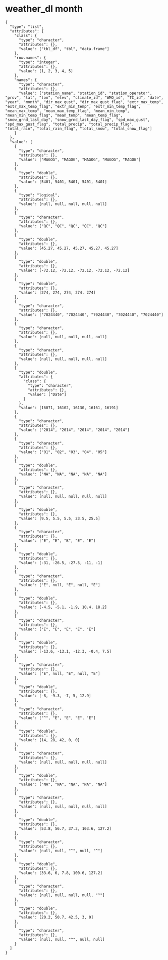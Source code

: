 # weather_dl month

    {
      "type": "list",
      "attributes": {
        "class": {
          "type": "character",
          "attributes": {},
          "value": ["tbl_df", "tbl", "data.frame"]
        },
        "row.names": {
          "type": "integer",
          "attributes": {},
          "value": [1, 2, 3, 4, 5]
        },
        "names": {
          "type": "character",
          "attributes": {},
          "value": ["station_name", "station_id", "station_operator", "prov", "lat", "lon", "elev", "climate_id", "WMO_id", "TC_id", "date", "year", "month", "dir_max_gust", "dir_max_gust_flag", "extr_max_temp", "extr_max_temp_flag", "extr_min_temp", "extr_min_temp_flag", "mean_max_temp", "mean_max_temp_flag", "mean_min_temp", "mean_min_temp_flag", "mean_temp", "mean_temp_flag", "snow_grnd_last_day", "snow_grnd_last_day_flag", "spd_max_gust", "spd_max_gust_flag", "total_precip", "total_precip_flag", "total_rain", "total_rain_flag", "total_snow", "total_snow_flag"]
        }
      },
      "value": [
        {
          "type": "character",
          "attributes": {},
          "value": ["MAGOG", "MAGOG", "MAGOG", "MAGOG", "MAGOG"]
        },
        {
          "type": "double",
          "attributes": {},
          "value": [5401, 5401, 5401, 5401, 5401]
        },
        {
          "type": "logical",
          "attributes": {},
          "value": [null, null, null, null, null]
        },
        {
          "type": "character",
          "attributes": {},
          "value": ["QC", "QC", "QC", "QC", "QC"]
        },
        {
          "type": "double",
          "attributes": {},
          "value": [45.27, 45.27, 45.27, 45.27, 45.27]
        },
        {
          "type": "double",
          "attributes": {},
          "value": [-72.12, -72.12, -72.12, -72.12, -72.12]
        },
        {
          "type": "double",
          "attributes": {},
          "value": [274, 274, 274, 274, 274]
        },
        {
          "type": "character",
          "attributes": {},
          "value": ["7024440", "7024440", "7024440", "7024440", "7024440"]
        },
        {
          "type": "character",
          "attributes": {},
          "value": [null, null, null, null, null]
        },
        {
          "type": "character",
          "attributes": {},
          "value": [null, null, null, null, null]
        },
        {
          "type": "double",
          "attributes": {
            "class": {
              "type": "character",
              "attributes": {},
              "value": ["Date"]
            }
          },
          "value": [16071, 16102, 16130, 16161, 16191]
        },
        {
          "type": "character",
          "attributes": {},
          "value": ["2014", "2014", "2014", "2014", "2014"]
        },
        {
          "type": "character",
          "attributes": {},
          "value": ["01", "02", "03", "04", "05"]
        },
        {
          "type": "double",
          "attributes": {},
          "value": ["NA", "NA", "NA", "NA", "NA"]
        },
        {
          "type": "character",
          "attributes": {},
          "value": [null, null, null, null, null]
        },
        {
          "type": "double",
          "attributes": {},
          "value": [9.5, 5.5, 5.5, 23.5, 25.5]
        },
        {
          "type": "character",
          "attributes": {},
          "value": ["E", "E", "B", "E", "E"]
        },
        {
          "type": "double",
          "attributes": {},
          "value": [-31, -26.5, -27.5, -11, -1]
        },
        {
          "type": "character",
          "attributes": {},
          "value": ["E", null, "E", null, "E"]
        },
        {
          "type": "double",
          "attributes": {},
          "value": [-4.5, -5.1, -1.9, 10.4, 18.2]
        },
        {
          "type": "character",
          "attributes": {},
          "value": ["E", "E", "E", "E", "E"]
        },
        {
          "type": "double",
          "attributes": {},
          "value": [-13.6, -13.1, -12.3, -0.4, 7.5]
        },
        {
          "type": "character",
          "attributes": {},
          "value": ["E", null, "E", null, "E"]
        },
        {
          "type": "double",
          "attributes": {},
          "value": [-8, -9.3, -7, 5, 12.9]
        },
        {
          "type": "character",
          "attributes": {},
          "value": ["^", "E", "E", "E", "E"]
        },
        {
          "type": "double",
          "attributes": {},
          "value": [14, 28, 42, 0, 0]
        },
        {
          "type": "character",
          "attributes": {},
          "value": [null, null, null, null, null]
        },
        {
          "type": "double",
          "attributes": {},
          "value": ["NA", "NA", "NA", "NA", "NA"]
        },
        {
          "type": "character",
          "attributes": {},
          "value": [null, null, null, null, null]
        },
        {
          "type": "double",
          "attributes": {},
          "value": [53.8, 56.7, 37.3, 103.6, 127.2]
        },
        {
          "type": "character",
          "attributes": {},
          "value": [null, null, "^", null, "^"]
        },
        {
          "type": "double",
          "attributes": {},
          "value": [33.6, 6, 7.8, 100.6, 127.2]
        },
        {
          "type": "character",
          "attributes": {},
          "value": [null, null, null, null, "^"]
        },
        {
          "type": "double",
          "attributes": {},
          "value": [20.2, 50.7, 42.5, 3, 0]
        },
        {
          "type": "character",
          "attributes": {},
          "value": [null, null, "^", null, null]
        }
      ]
    }

